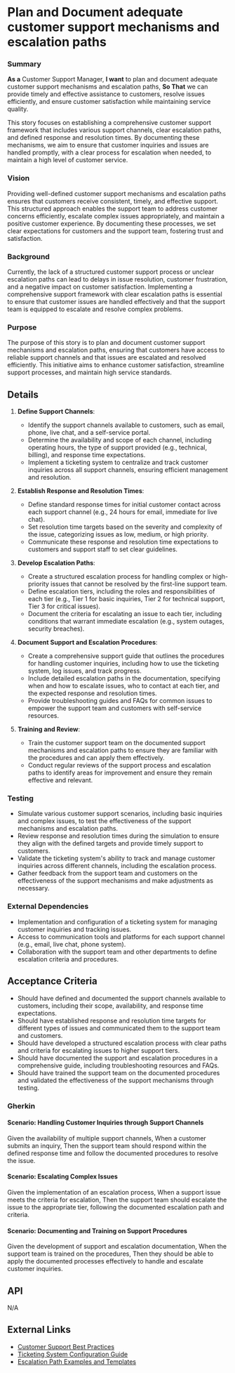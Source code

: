 
# Plan and Document adequate customer support mechanisms and escalation paths
### Summary
**As a** Customer Support Manager, **I want** to plan and document adequate customer support mechanisms and escalation paths, **So That** we can provide timely and effective assistance to customers, resolve issues efficiently, and ensure customer satisfaction while maintaining service quality.

This story focuses on establishing a comprehensive customer support framework that includes various support channels, clear escalation paths, and defined response and resolution times. By documenting these mechanisms, we aim to ensure that customer inquiries and issues are handled promptly, with a clear process for escalation when needed, to maintain a high level of customer service.

### Vision
Providing well-defined customer support mechanisms and escalation paths ensures that customers receive consistent, timely, and effective support. This structured approach enables the support team to address customer concerns efficiently, escalate complex issues appropriately, and maintain a positive customer experience. By documenting these processes, we set clear expectations for customers and the support team, fostering trust and satisfaction.

### Background
Currently, the lack of a structured customer support process or unclear escalation paths can lead to delays in issue resolution, customer frustration, and a negative impact on customer satisfaction. Implementing a comprehensive support framework with clear escalation paths is essential to ensure that customer issues are handled effectively and that the support team is equipped to escalate and resolve complex problems.

### Purpose
The purpose of this story is to plan and document customer support mechanisms and escalation paths, ensuring that customers have access to reliable support channels and that issues are escalated and resolved efficiently. This initiative aims to enhance customer satisfaction, streamline support processes, and maintain high service standards.

## Details
1. **Define Support Channels**:
    - Identify the support channels available to customers, such as email, phone, live chat, and a self-service portal.
    - Determine the availability and scope of each channel, including operating hours, the type of support provided (e.g., technical, billing), and response time expectations.
    - Implement a ticketing system to centralize and track customer inquiries across all support channels, ensuring efficient management and resolution.

2. **Establish Response and Resolution Times**:
    - Define standard response times for initial customer contact across each support channel (e.g., 24 hours for email, immediate for live chat).
    - Set resolution time targets based on the severity and complexity of the issue, categorizing issues as low, medium, or high priority.
    - Communicate these response and resolution time expectations to customers and support staff to set clear guidelines.

3. **Develop Escalation Paths**:
    - Create a structured escalation process for handling complex or high-priority issues that cannot be resolved by the first-line support team.
    - Define escalation tiers, including the roles and responsibilities of each tier (e.g., Tier 1 for basic inquiries, Tier 2 for technical support, Tier 3 for critical issues).
    - Document the criteria for escalating an issue to each tier, including conditions that warrant immediate escalation (e.g., system outages, security breaches).

4. **Document Support and Escalation Procedures**:
    - Create a comprehensive support guide that outlines the procedures for handling customer inquiries, including how to use the ticketing system, log issues, and track progress.
    - Include detailed escalation paths in the documentation, specifying when and how to escalate issues, who to contact at each tier, and the expected response and resolution times.
    - Provide troubleshooting guides and FAQs for common issues to empower the support team and customers with self-service resources.

5. **Training and Review**:
    - Train the customer support team on the documented support mechanisms and escalation paths to ensure they are familiar with the procedures and can apply them effectively.
    - Conduct regular reviews of the support process and escalation paths to identify areas for improvement and ensure they remain effective and relevant.

### Testing
- Simulate various customer support scenarios, including basic inquiries and complex issues, to test the effectiveness of the support mechanisms and escalation paths.
- Review response and resolution times during the simulation to ensure they align with the defined targets and provide timely support to customers.
- Validate the ticketing system's ability to track and manage customer inquiries across different channels, including the escalation process.
- Gather feedback from the support team and customers on the effectiveness of the support mechanisms and make adjustments as necessary.

### External Dependencies
- Implementation and configuration of a ticketing system for managing customer inquiries and tracking issues.
- Access to communication tools and platforms for each support channel (e.g., email, live chat, phone system).
- Collaboration with the support team and other departments to define escalation criteria and procedures.

## Acceptance Criteria
- Should have defined and documented the support channels available to customers, including their scope, availability, and response time expectations.
- Should have established response and resolution time targets for different types of issues and communicated them to the support team and customers.
- Should have developed a structured escalation process with clear paths and criteria for escalating issues to higher support tiers.
- Should have documented the support and escalation procedures in a comprehensive guide, including troubleshooting resources and FAQs.
- Should have trained the support team on the documented procedures and validated the effectiveness of the support mechanisms through testing.

### Gherkin
#### Scenario: Handling Customer Inquiries through Support Channels
Given the availability of multiple support channels,
When a customer submits an inquiry,
Then the support team should respond within the defined response time and follow the documented procedures to resolve the issue.

#### Scenario: Escalating Complex Issues
Given the implementation of an escalation process,
When a support issue meets the criteria for escalation,
Then the support team should escalate the issue to the appropriate tier, following the documented escalation path and criteria.

#### Scenario: Documenting and Training on Support Procedures
Given the development of support and escalation documentation,
When the support team is trained on the procedures,
Then they should be able to apply the documented processes effectively to handle and escalate customer inquiries.

## API
N/A

## External Links
- [Customer Support Best Practices](#)
- [Ticketing System Configuration Guide](#)
- [Escalation Path Examples and Templates](#)
